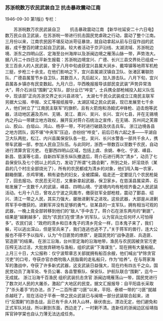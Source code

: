 ### 苏浙皖数万农民武装自卫  抗击暴政震动江南

1946-09-30
第1版()
专栏：

　　苏浙皖数万农民武装自卫
　　抗击暴政震动江南
    【新华社延安二十六日电】数万民众自卫武装，在苏浙皖一带进行抗击国民党虐政之行动，震动了整个江南。三月份以来，江南农民因不堪反动派苛征暴敛，就自动拿起从前与日寇作战的武器，成千整百的建立起自卫武装。较大者活动于京沪沿线、太湖流域、苏浙皖边境、浙东之四明山区、定海至台州海岸以及浙闽边境之雁荡山脉一带，声势浩大。
    据八月二十四日北平新生报载：苏浙皖边境宜兴、广德、长兴三县交界处已组成一支三百余人的人民武装，曾于八月中旬卤获宜兴县属大涧乡、戴埠镇等地蒋军机枪三挺，步枪三十余支。在他们影响之下，宜兴县属湖汊镇自卫队、张渚区署联防队、广德县属誓节乡自卫队，其数百人，先后起义，加入游击队。八月下旬，宜兴县属各乡镇亦有民变数起。九月六日，华西晚报报导该部民变武装“声势异常浩大”，蒋介石派往“围剿”之军队，部分业已“哗变”，士兵携全部枪械投入起义队伍中，现该部“正向苏浙交界之长兴县进攻”。
            太湖七千民众武装成立江南民主联军
    另据大公报、申报、文汇等报纸报导，太湖区域之民众武装，现已发展至七千余人，他们树立了“江南民主联军”的旗帜，且有火箭炮和汤姆式冲锋枪、迫击炮等武器，活动地区遍及苏州、无锡、吴江、嘉兴、吴兴、长兴、宜兴七县，并在无锡境内之丹山一带建立地方政权，展开反对蒋介石统治之宣传，在无锡、苏州间之芙蓉山、胶山、白垣山、鸿山、杨亭一带，不时进行破路及伏击兵车。
    浙江边境各县之地方团队，因不堪“中央军”压迫，亦纷纷“哗变”，前后已有六起之多——平湖自卫大队两批，松江、内兴县属保安队各一批，吴兴、长兴水警各一部共千余人，携带车武器一部，参加人民自卫队伍。与此同时，浙西一带数百以至数千农民，自动进行清算贪官污吏。
    在鄞西四明山区域，包括上虞、余姚、奉化、宁波、嵊县、新昌、慈溪等七县，自新四军浙东纵队撤退后，蒋介石进行两次“清乡”，动员了七县保安队及七个团以上的兵力，发动了所谓“七路会剿”，所到之处，奸淫烧杀（某县的几个村庄全部烧光了），所有的农民都成为清乡的对象，他们闯入每一农家，翻箱倒箧，杀鸡宰猪，稍有姿色的妇女，全被蹂躏，临走还一定要捉几个农民枪毙了，回去报功。农民忍无可忍，又重新拿起武器，保卫家乡。在慈溪县属梁弄、石帕发展了一支数千人的武装，嵊县、四明山境、宁波境内均有枪枝齐备之人民武装活动。七月十八日，曾攻占宁波之凤凰市，缴获驻军全部枪枝，震动了鄞县、绍兴、清江一带之人民，其实力强大，屡挫进剿军之进攻。这些武器，大部是从进剿蒋军手中缴获的。进剿军并没有足够的勇气，驻某县的一支军队，拥有相当可观的武器，一晚上竟全部转移到他们的“敌人”手中去了。蒋介石在浙东两月的“剿匪”，结果是“越剿越多”，因为“农民们在恨‘清乡’的军队，认为官兵比任何坏人可怕得多”。农民们说：“政府的清乡和日本鬼子的清乡完全一样，日本鬼子来了，我们躲，可以逃出深山，但是官兵来了，我们连逃也逃不了。”关于蒋军的兽行，连大公报也不得不予以指斥，认为“今日匪势的燎原”，是国民党的“战争造匪、兵造匪、官造匪”的结果。
    在浙江沿海，台州至定海的沿海地带，渔民与农民因被贪官污吏压榨无法过活，大批放弃耕地与渔船，组织武装“下海谋生”，现在拥有大量船艇。上月三十日，大公报称：仅宁波帮章志关部就拥有船百余艘，他们喊出“铲除贪官污吏”的口号，夺获亦官亦商吮吸人民脂膏的走私船只，作为“给养”。在与蒋家海军的激战中，夺获了许多新式武器，这支武装日益强大，现在约有四五千之众。国民党动员了海军处、专员公署、各县警察队、保安队、护航队联合“围剿”，迄今一无成就。
            浙江沿海千百渔民  组织武装抗击贪官
    浙闽边境雁荡山一带，国民党进行了数次对人民的大屠杀，激起广大地区的民变。据文汇报报导：自平阳县长采取了“杀头着手”的办法，杀了一二百所谓“刁匪”以来，平阳、泰顺一带的“刁匪”就越杀越旺了，现在活动于平泰一带之民众武装已与闽境一部分武装联合起来，进行“反围剿”的游击战，且已有千余人转入山林，昼伏夜出，漂泊无定，他们避免和正式军队对战，所以剿到东面，西边走了，一时剿不清。连新任的浙闽边区绥靖指挥官钟学棠也自认力薄无法达成任务。
